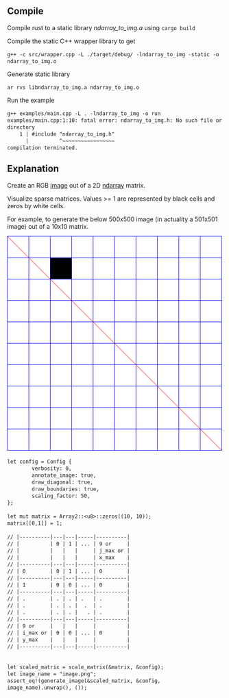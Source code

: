 ## Compile

Compile rust to a static library *ndarray_to_img.a* using `cargo build`

Compile the static C++ wrapper library to get
```
g++ -c src/wrapper.cpp -L ./target/debug/ -lndarray_to_img -static -o ndarray_to_img.o
```

Generate static library
```
ar rvs libndarray_to_img.a ndarray_to_img.o
```

Run the example
```
g++ examples/main.cpp -L . -lndarray_to_img -o run
examples/main.cpp:1:10: fatal error: ndarray_to_img.h: No such file or directory
    1 | #include "ndarray_to_img.h"
      |          ^~~~~~~~~~~~~~~~~~
compilation terminated.
```


## Explanation

Create an RGB [image](https://docs.rs/image/0.23.14/image/type.RgbImage.html)
out of a 2D [ndarray](https://docs.rs/ndarray/0.15.4/ndarray/index.html) matrix.

Visualize sparse matrices.
Values >= 1 are represented by black cells and zeros by white cells.

For example, to generate the below 500x500 image
(in actuality a 501x501 image) out of a 10x10 matrix.

![test image matrix](./Figures/test_image_500x500.png)

```
let config = Config {
		verbosity: 0,
		annotate_image: true,
		draw_diagonal: true,
		draw_boundaries: true,
		scaling_factor: 50,
};

let mut matrix = Array2::<u8>::zeros((10, 10));
matrix[[0,1]] = 1;

// |----------|---|---|-----|----------|
// |          | 0 | 1 | ... | 9 or     |
// |          |   |   |     | j_max or |
// |          |   |   |     | x_max    |
// |----------|---|---|-----|----------|
// | 0        | 0 | 1 | ... | 0        |
// |----------|---|---|-----|----------|
// | 1        | 0 | 0 | ... | 0        |
// |----------|---|---|-----|----------|
// | .        | . | . | .   | .        |
// | .        | . | . |  .  | .        |
// | .        | . | . |   . | .        |
// |----------|---|---|-----|----------|
// | 9 or     |   |   |     |          |
// | i_max or | 0 | 0 | ... | 0        |
// | y_max    |   |   |     |          |
// |----------|---|---|-----|----------|


let scaled_matrix = scale_matrix(&matrix, &config);
let image_name = "image.png";
assert_eq!(generate_image(&scaled_matrix, &config, image_name).unwrap(), ());
```
